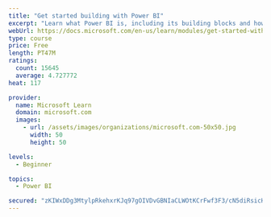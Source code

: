 ```yaml
---
title: "Get started building with Power BI"
excerpt: "Learn what Power BI is, including its building blocks and how they work together."
webUrl: https://docs.microsoft.com/en-us/learn/modules/get-started-with-power-bi/
type: course
price: Free
length: PT47M
ratings:
  count: 15645
  average: 4.727772
heat: 117

provider:
  name: Microsoft Learn
  domain: microsoft.com
  images:
    - url: /assets/images/organizations/microsoft.com-50x50.jpg
      width: 50
      height: 50

levels:
  - Beginner

topics:
  - Power BI

secured: "zKIWxDDg3MtylpRkehxrKJq97gOIVDvGBNIaCLWOtKCrFwf3F3/cN5diRsicHtk/SgDmSdfmsUsWT63R1aa4xhCoCgt9rV46y2LWxEhRIYFLFEFuAGgjRcqvpAc5T8sEkG3edTJSX/8ZKVAmJuOSRAFcBxSGb+ZXRM96XzIRzCy9IC3iQLjIXmbUnmqTq2ytPd1e92i9BHQm9iahU3jP9ENZ3h4fYGesWq2uNNWuG6ipg4wZAUstXXSwdiWtc1tgp0f+x9KFhbYlowAkss0iO3NsT9F91dSWEbEQMRhwpbvvwKXElQaI9gEPJgKMOsAF07fz536pGQP9uDD0pFeENN3Lv/b6/D6bxbBLeVfFbR0B40f1a1W+KmEjiJiagwk5g6fO7UPLQMakU7eJR1N7zw==;E8+nQIWubdd7y5OS6uY47A=="
---
```


